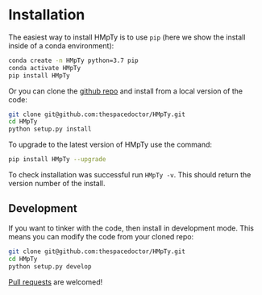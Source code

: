 # Installation

The easiest way to install HMpTy is to use `pip` (here we show the install inside of a conda environment):

``` bash
conda create -n HMpTy python=3.7 pip
conda activate HMpTy
pip install HMpTy
```

Or you can clone the [github repo](https://github.com/thespacedoctor/HMpTy) and install from a local version of the code:

``` bash
git clone git@github.com:thespacedoctor/HMpTy.git
cd HMpTy
python setup.py install
```

To upgrade to the latest version of HMpTy use the command:

``` bash
pip install HMpTy --upgrade
```

To check installation was successful run `HMpTy -v`. This should return the version number of the install.

## Development

If you want to tinker with the code, then install in development mode. This means you can modify the code from your cloned repo:

``` bash
git clone git@github.com:thespacedoctor/HMpTy.git
cd HMpTy
python setup.py develop
```

[Pull requests](https://github.com/thespacedoctor/HMpTy/pulls) are welcomed! 

<!-- ### Sublime Snippets

If you use [Sublime Text](https://www.sublimetext.com/) as your code editor, and you're planning to develop your own python code with soxspipe, you might find [my Sublime Snippets](https://github.com/thespacedoctor/HMpTy-Sublime-Snippets) useful. -->


